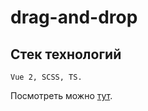 # drag-and-drop

## Стек технологий
```
Vue 2, SCSS, TS.
```


Посмотреть можно [тут](https://dvvinfo.github.io/drag-and-drop/).
